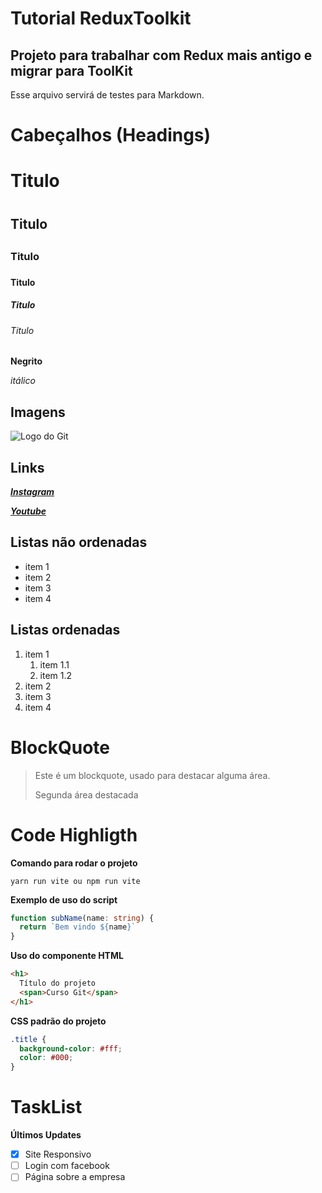 # **Tutorial ReduxToolkit**

## **Projeto para trabalhar com Redux mais antigo e migrar para ToolKit**

Esse arquivo servirá de testes para Markdown.

# **Cabeçalhos (Headings)**

# Titulo <h1>

## Titulo <h2>

### Titulo <h3>

#### Titulo <h4>

##### Titulo <h5>

###### Titulo <h6>

**Negrito**

_itálico_

## Imagens

![Logo do Git](https://sujeitoprogramador.com/wp-content/uploads/2021/04/gitimage.png)

## Links

[**_Instagram_**](https://instagram.com/sujeitoprogramador)

[**_Youtube_**](https://youtube.com/c/sujeitoprogramador)

## Listas não ordenadas

- item 1
- item 2
- item 3
- item 4

## Listas ordenadas

1. item 1
   1. item 1.1
   2. item 1.2
2. item 2
3. item 3
4. item 4

# BlockQuote

> Este é um blockquote, usado para destacar alguma área.
>
> Segunda área destacada

# Code Highligth

**Comando para rodar o projeto**

```
yarn run vite ou npm run vite

```

**Exemplo de uso do script**

```ts
function subName(name: string) {
  return `Bem vindo ${name}`
}
```

**Uso do componente HTML**

```html
<h1>
  Título do projeto
  <span>Curso Git</span>
</h1>
```

**CSS padrão do projeto**

```css
.title {
  background-color: #fff;
  color: #000;
}
```

# TaskList

**Últimos Updates**

- [x] Site Responsivo
- [ ] Login com facebook
- [ ] Página sobre a empresa
